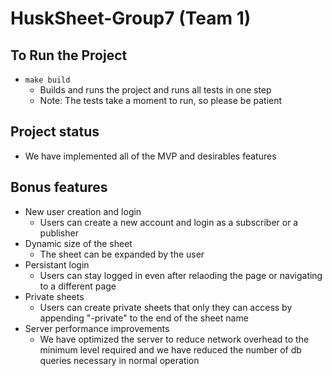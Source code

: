 # HuskSheet-Group7 (Team 1)

## To Run the Project

-   `make build`
    -   Builds and runs the project and runs all tests in one step
    -   Note: The tests take a moment to run, so please be patient

## Project status

-   We have implemented all of the MVP and desirables features

## Bonus features

-   New user creation and login
    -   Users can create a new account and login as a subscriber or a publisher
-   Dynamic size of the sheet
    -   The sheet can be expanded by the user
-   Persistant login
    -   Users can stay logged in even after relaoding the page or
        navigating to a different page
-   Private sheets
    -   Users can create private sheets that only they can access by appending
        "-private" to the end of the sheet name
-   Server performance improvements
    -   We have optimized the server to reduce network overhead to the minimum
        level required and we have reduced the number of db queries necessary
        in normal operation

